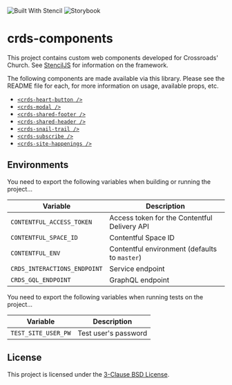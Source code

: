 ![Built With Stencil](https://img.shields.io/badge/-Built%20With%20Stencil-16161d.svg?logo=data%3Aimage%2Fsvg%2Bxml%3Bbase64%2CPD94bWwgdmVyc2lvbj0iMS4wIiBlbmNvZGluZz0idXRmLTgiPz4KPCEtLSBHZW5lcmF0b3I6IEFkb2JlIElsbHVzdHJhdG9yIDE5LjIuMSwgU1ZHIEV4cG9ydCBQbHVnLUluIC4gU1ZHIFZlcnNpb246IDYuMDAgQnVpbGQgMCkgIC0tPgo8c3ZnIHZlcnNpb249IjEuMSIgaWQ9IkxheWVyXzEiIHhtbG5zPSJodHRwOi8vd3d3LnczLm9yZy8yMDAwL3N2ZyIgeG1sbnM6eGxpbms9Imh0dHA6Ly93d3cudzMub3JnLzE5OTkveGxpbmsiIHg9IjBweCIgeT0iMHB4IgoJIHZpZXdCb3g9IjAgMCA1MTIgNTEyIiBzdHlsZT0iZW5hYmxlLWJhY2tncm91bmQ6bmV3IDAgMCA1MTIgNTEyOyIgeG1sOnNwYWNlPSJwcmVzZXJ2ZSI%2BCjxzdHlsZSB0eXBlPSJ0ZXh0L2NzcyI%2BCgkuc3Qwe2ZpbGw6I0ZGRkZGRjt9Cjwvc3R5bGU%2BCjxwYXRoIGNsYXNzPSJzdDAiIGQ9Ik00MjQuNywzNzMuOWMwLDM3LjYtNTUuMSw2OC42LTkyLjcsNjguNkgxODAuNGMtMzcuOSwwLTkyLjctMzAuNy05Mi43LTY4LjZ2LTMuNmgzMzYuOVYzNzMuOXoiLz4KPHBhdGggY2xhc3M9InN0MCIgZD0iTTQyNC43LDI5Mi4xSDE4MC40Yy0zNy42LDAtOTIuNy0zMS05Mi43LTY4LjZ2LTMuNkgzMzJjMzcuNiwwLDkyLjcsMzEsOTIuNyw2OC42VjI5Mi4xeiIvPgo8cGF0aCBjbGFzcz0ic3QwIiBkPSJNNDI0LjcsMTQxLjdIODcuN3YtMy42YzAtMzcuNiw1NC44LTY4LjYsOTIuNy02OC42SDMzMmMzNy45LDAsOTIuNywzMC43LDkyLjcsNjguNlYxNDEuN3oiLz4KPC9zdmc%2BCg%3D%3D&colorA=16161d&style=flat-square)
![Storybook](https://cdn.jsdelivr.net/gh/storybooks/brand@master/badge/badge-storybook.svg)

# crds-components

This project contains custom web components developed for Crossroads' Church. See [StencilJS](https://stenciljs.com/) for information on the framework.

The following components are made available via this library. Please see the README file for each, for more information on usage, available props, etc.

- [`<crds-heart-button />`](https://github.com/crdschurch/crds-components/tree/master/src/components/crds-heart-button)
- [`<crds-modal />`](https://github.com/crdschurch/crds-components/tree/master/src/components/crds-modal)
- [`<crds-shared-footer />`](https://github.com/crdschurch/crds-components/tree/master/src/components/crds-shared-footer)
- [`<crds-shared-header />`](https://github.com/crdschurch/crds-components/tree/master/src/components/crds-shared-header)
- [`<crds-snail-trail />`](https://github.com/crdschurch/crds-components/tree/master/src/components/crds-snail-trail)
- [`<crds-subscribe />`](https://github.com/crdschurch/crds-components/tree/master/src/components/crds-subscribe)
- [`<crds-site-happenings />`](https://github.com/crdschurch/crds-components/tree/master/src/components/crds-site-happenings)

## Environments

You need to export the following variables when building or running the project...

| Variable                     | Description                                   |
| ---------------------------- | --------------------------------------------- |
| `CONTENTFUL_ACCESS_TOKEN`    | Access token for the Contentful Delivery API  |
| `CONTENTFUL_SPACE_ID`        | Contentful Space ID                           |
| `CONTENTFUL_ENV`             | Contentful environment (defaults to `master`) |
| `CRDS_INTERACTIONS_ENDPOINT` | Service endpoint                              |
| `CRDS_GQL_ENDPOINT`          | GraphQL endpoint                              |

You need to export the following variables when running tests on the project...

| Variable                     | Description                                   |
| ---------------------------- | --------------------------------------------- |
| `TEST_SITE_USER_PW`          | Test user's password                          |


## License

This project is licensed under the [3-Clause BSD License](https://opensource.org/licenses/BSD-3-Clause).
